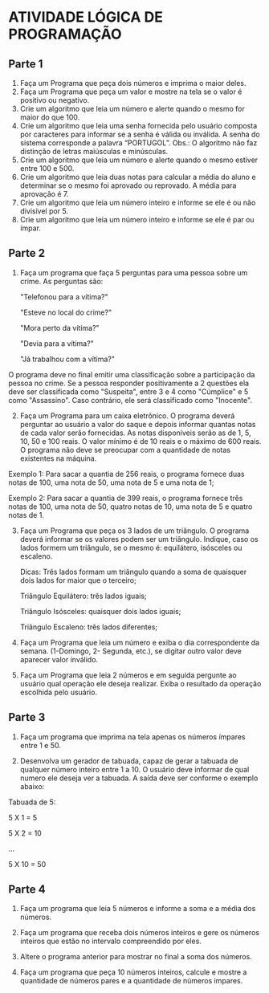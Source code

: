 # ATIVIDADE LÓGICA DE PROGRAMAÇÃO

## Parte 1

1. Faça um Programa que peça dois números e imprima o maior deles.
2. Faça um Programa que peça um valor e mostre na tela se o valor é positivo ou negativo.
3. Crie um algoritmo que leia um número e alerte quando o mesmo for maior do que 100.
4. Crie um algoritmo que leia uma senha fornecida pelo usuário composta por caracteres para informar se a senha é válida ou inválida. A senha do sistema corresponde a palavra “PORTUGOL”. Obs.: O algoritmo não faz distinção de letras maiúsculas e minúsculas.
5. Crie um algoritmo que leia um número e alerte quando o mesmo estiver entre 100 e 500.
6. Crie um algoritmo que leia duas notas para calcular a média do aluno e determinar se o mesmo foi aprovado ou reprovado. A média para aprovação é 7.
7. Crie um algoritmo que leia um número inteiro e informe se ele é ou não divisível por 5.
8. Crie um algoritmo que leia um número inteiro e informe se ele é par ou ímpar.


## Parte 2

1. Faça um programa que faça 5 perguntas para uma pessoa sobre um crime. As perguntas são:
   
    "Telefonou para a vítima?"
   
    "Esteve no local do crime?"
   
    "Mora perto da vítima?"
   
    "Devia para a vítima?"
   
    "Já trabalhou com a vítima?"

O programa deve no final emitir uma classificação sobre a participação da pessoa no crime. Se a pessoa responder positivamente a 2 questões ela deve ser classificada como "Suspeita", entre 3 e 4 como "Cúmplice" e 5 como "Assassino". Caso contrário, ele será classificado como "Inocente".

2. Faça um Programa para um caixa eletrônico. O programa deverá perguntar ao usuário a valor do saque e depois informar quantas notas de cada valor serão fornecidas. As notas disponíveis serão as de 1, 5, 10, 50 e 100 reais. O valor mínimo é de 10 reais e o máximo de 600 reais. O programa não deve se preocupar com a quantidade de notas existentes na máquina.
   
Exemplo 1: Para sacar a quantia de 256 reais, o programa fornece duas notas de 100, uma nota de 50, uma nota de 5 e uma nota de 1;

Exemplo 2: Para sacar a quantia de 399 reais, o programa fornece três notas de 100, uma nota de 50, quatro notas de 10, uma nota de 5 e quatro notas de 1.

3. Faça um Programa que peça os 3 lados de um triângulo. O programa deverá informar se os valores podem ser um triângulo. Indique, caso os lados formem um triângulo, se o mesmo é: equilátero, isósceles ou escaleno.

    Dicas:
    Três lados formam um triângulo quando a soma de quaisquer dois lados for maior que o terceiro;
   
    Triângulo Equilátero: três lados iguais;
   
    Triângulo Isósceles: quaisquer dois lados iguais;
   
    Triângulo Escaleno: três lados diferentes;

4. Faça um Programa que leia um número e exiba o dia correspondente da semana. (1-Domingo, 2- Segunda, etc.), se digitar outro valor deve aparecer valor inválido.

5. Faça um Programa que leia 2 números e em seguida pergunte ao usuário qual operação ele deseja realizar. Exiba o resultado da operação escolhida pelo usuário.

## Parte 3

1. Faça um programa que imprima na tela apenas os números ímpares entre 1 e 50.

2. Desenvolva um gerador de tabuada, capaz de gerar a tabuada de qualquer número inteiro entre 1 a 10. O usuário deve informar de qual numero ele deseja ver a tabuada. A saída deve ser conforme o exemplo abaixo:

Tabuada de 5:

5 X 1 = 5

5 X 2 = 10

...

5 X 10 = 50

## Parte 4

1. Faça um programa que leia 5 números e informe a soma e a média dos números.

2. Faça um programa que receba dois números inteiros e gere os números inteiros que estão no intervalo compreendido por eles.

3. Altere o programa anterior para mostrar no final a soma dos números.

4. Faça um programa que peça 10 números inteiros, calcule e mostre a quantidade de números pares e a quantidade de números impares.
